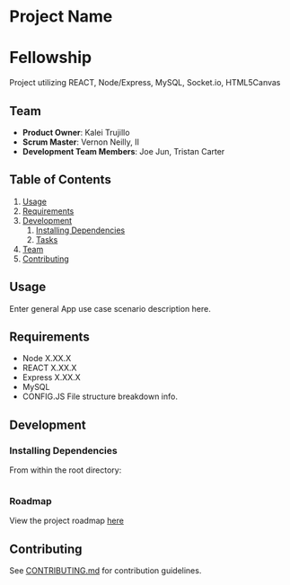 # Project Name
# Fellowship
Project utilizing REACT, Node/Express, MySQL, Socket.io, HTML5Canvas

## Team

  - __Product Owner__: Kalei Trujillo
  - __Scrum Master__: Vernon Neilly, II
  - __Development Team Members__: Joe Jun, Tristan Carter

## Table of Contents

1. [Usage](#Usage)
1. [Requirements](#requirements)
1. [Development](#development)
    1. [Installing Dependencies](#installing-dependencies)
    1. [Tasks](#tasks)
1. [Team](#team)
1. [Contributing](#contributing)

## Usage
Enter general App use case scenario description here.

## Requirements

- Node X.XX.X
- REACT X.XX.X
- Express X.XX.X
- MySQL
- CONFIG.JS File structure breakdown info.

## Development

### Installing Dependencies

From within the root directory:

```sh

```

### Roadmap

View the project roadmap [here](LINK_TO_PROJECT_ISSUES)


## Contributing

See [CONTRIBUTING.md](CONTRIBUTING.md) for contribution guidelines.
